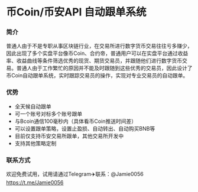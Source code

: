 
# 币Coin/币安API 自动跟单系统

### 简介

普通人由于不是专职从事区块链行业，在交易所进行数字货币交易往往亏多赚少，因此出现了多个实盘平台像币Coin、合约帝，普通用户可以在实盘平台通过收益率、收益曲线等条件筛选优秀的现货、期货交易员，并跟随他们进行数字货币交易。普通人由于工作繁忙的原因并不能及时跟随到这些优秀的交易员，因此设计了币Coin自动跟单系统，实时跟踪交易员的操作，实现对专业交易员的自动跟单。

### 优势

- 全天候自动跟单
- 可一个账号对标多个账号跟单
- 与Bcoin通信100毫秒内（具体看币Coin推送时间差）
- 可以设置跟单策略，设置止盈损、自动转出、自动购买BNB等
- 目前仅支持币安交易所跟单，其他交易所开发中
- 支持其他策略定制

### 联系方式

欢迎免费试用，试用请通过Telegram✈️联系：@Jamie0056
https://t.me/Jamie0056
